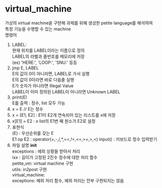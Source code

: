# virtual_machine  
 가상의 virtual machine을 구현해 과제를 위해 생성한 petite language를 해석하여 특정 기능을 수행할 수 있는 machine  
 명령어    
 1) LABEL:  
    현재 위치를 LABEL이라는 이름으로 정의  
    LABEL의 라벨과 줄번호를 메모리에 저장   
    (ex) 'HERE:', 'LOOP:', 'SNU:' 등등  
 2) jmp E, LABEL  
    E의 값이 0이 아니라면, LABEL로 가서 실행  
    E의 값이 0이라면 바로 다음줄 실행  
    E가 숫자가 아니라면 Illegal Value  
    LABEL이 이미 정의된 LABEL이 아니라면 Unknown LABEL  
 3) print(E)  
    E를 출력 : 정수, list 모두 가능  
 4) x = E // E는 정수  
 5) x = [E1; E2] : E1이 E2개 연속되어 있는 리스트를 x에 저장  
 6) x[E1] = E2 : x list의 E1번 째 원소가 E2로 설정  
 7) 표현식  
    (E) : 우선순위를 갖는 E  
    E1 op E2 : operator(+,-,/,*,==,!=,<=,>=,>,<)
    input() : 키보드로 정수 입력받기
 8) 파일 설명
     __init__  
    exceptions : 예외 상황들 받아서 처리  
    ixx : 길이가 고정된 2진수 정수에 대한 처리 함수  
    petite_vm: virtual machine 구현  
    utils: in2post 구현  
    virtual_machine:  
    exceptions: 예외 처리 함수, 예외 처리는 전부 구현되지는 않음  
